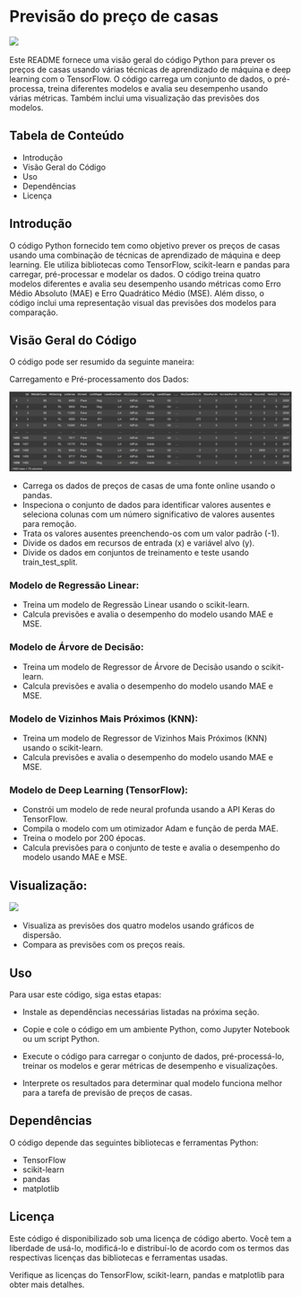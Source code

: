 # Previsão do preço de casas

<img src="https://www.bi4all.pt/app/uploads/2020/06/vantagens-ai-2.png"/>

Este README fornece uma visão geral do código Python para prever os preços de casas usando várias técnicas de aprendizado de máquina e deep learning com o TensorFlow. O código carrega um conjunto de dados, o pré-processa, treina diferentes modelos e avalia seu desempenho usando várias métricas. Também inclui uma visualização das previsões dos modelos.

## Tabela de Conteúdo
- Introdução
- Visão Geral do Código
- Uso
- Dependências
- Licença

## Introdução
O código Python fornecido tem como objetivo prever os preços de casas usando uma combinação de técnicas de aprendizado de máquina e deep learning. Ele utiliza bibliotecas como TensorFlow, scikit-learn e pandas para carregar, pré-processar e modelar os dados. O código treina quatro modelos diferentes e avalia seu desempenho usando métricas como Erro Médio Absoluto (MAE) e Erro Quadrático Médio (MSE). Além disso, o código inclui uma representação visual das previsões dos modelos para comparação.

## Visão Geral do Código
O código pode ser resumido da seguinte maneira:

Carregamento e Pré-processamento dos Dados:

<img src="dataset house prediction.png"/>

- Carrega os dados de preços de casas de uma fonte online usando o pandas.
- Inspeciona o conjunto de dados para identificar valores ausentes e seleciona colunas com um número significativo de valores ausentes para remoção.
- Trata os valores ausentes preenchendo-os com um valor padrão (-1).
- Divide os dados em recursos de entrada (x) e variável alvo (y).
- Divide os dados em conjuntos de treinamento e teste usando train_test_split.

### Modelo de Regressão Linear:

- Treina um modelo de Regressão Linear usando o scikit-learn.
- Calcula previsões e avalia o desempenho do modelo usando MAE e MSE.

### Modelo de Árvore de Decisão:

- Treina um modelo de Regressor de Árvore de Decisão usando o scikit-learn.
- Calcula previsões e avalia o desempenho do modelo usando MAE e MSE.

### Modelo de Vizinhos Mais Próximos (KNN):

- Treina um modelo de Regressor de Vizinhos Mais Próximos (KNN) usando o scikit-learn.
- Calcula previsões e avalia o desempenho do modelo usando MAE e MSE.

### Modelo de Deep Learning (TensorFlow):

- Constrói um modelo de rede neural profunda usando a API Keras do TensorFlow.
- Compila o modelo com um otimizador Adam e função de perda MAE.
- Treina o modelo por 200 épocas.
- Calcula previsões para o conjunto de teste e avalia o desempenho do modelo usando MAE e MSE.

## Visualização:


<img src="Gráfico do house prediction.png"/>


- Visualiza as previsões dos quatro modelos usando gráficos de dispersão.
- Compara as previsões com os preços reais.

## Uso
Para usar este código, siga estas etapas:

- Instale as dependências necessárias listadas na próxima seção.

- Copie e cole o código em um ambiente Python, como Jupyter Notebook ou um script Python.

- Execute o código para carregar o conjunto de dados, pré-processá-lo, treinar os modelos e gerar métricas de desempenho e visualizações.

- Interprete os resultados para determinar qual modelo funciona melhor para a tarefa de previsão de preços de casas.

## Dependências
O código depende das seguintes bibliotecas e ferramentas Python:

- TensorFlow
- scikit-learn
- pandas
- matplotlib

## Licença
Este código é disponibilizado sob uma licença de código aberto. Você tem a liberdade de usá-lo, modificá-lo e distribuí-lo de acordo com os termos das respectivas licenças das bibliotecas e ferramentas usadas.

Verifique as licenças do TensorFlow, scikit-learn, pandas e matplotlib para obter mais detalhes.
